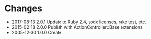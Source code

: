 # Changes

* 2017-08-13 2.0.1 Update to Ruby 2.4, spdx licenses, rake test, etc.
* 2015-02-18 2.0.0 Publish with ActionController::Base extensions
* 2005-12-30 1.0.0 Create
